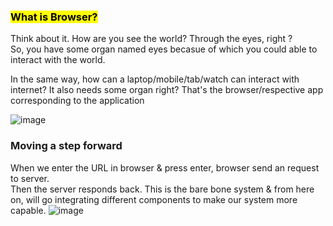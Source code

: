 ### <mark>What is Browser?</mark>
Think about it. How are you see the world? Through the eyes, right ? <br /> 
So, you have some organ named eyes becasue of which you could able to interact with the world.

In the same way, how can a laptop/mobile/tab/watch can interact with internet? 
It also needs some organ right? That's the browser/respective app corresponding to the application

![image](https://github.com/user-attachments/assets/97eec7a1-270c-4259-84e7-3fd83177cd91)

### Moving a step forward
When we enter the URL in browser & press enter, browser send an request to server.<br />
Then the server responds back. 
This is the bare bone system & from here on, will go integrating different components to make 
our system more capable.
![image](https://github.com/user-attachments/assets/aac99dc8-4f1b-4179-917a-2e497849dcfd)
